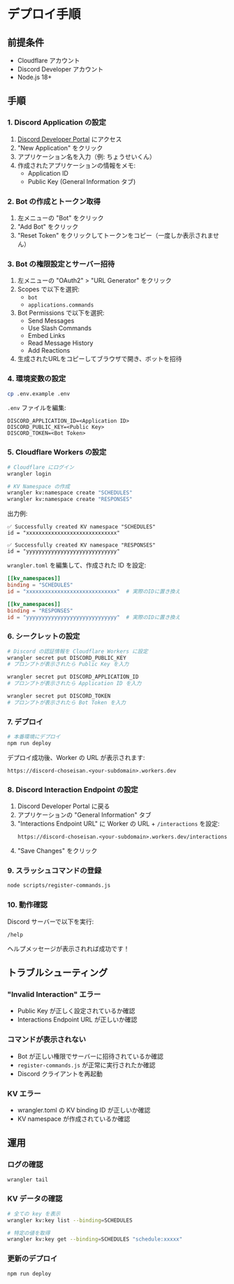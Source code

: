 # デプロイ手順

## 前提条件

- Cloudflare アカウント
- Discord Developer アカウント
- Node.js 18+

## 手順

### 1. Discord Application の設定

1. [Discord Developer Portal](https://discord.com/developers/applications) にアクセス
2. "New Application" をクリック
3. アプリケーション名を入力（例: ちょうせいくん）
4. 作成されたアプリケーションの情報をメモ:
   - Application ID
   - Public Key (General Information タブ)

### 2. Bot の作成とトークン取得

1. 左メニューの "Bot" をクリック
2. "Add Bot" をクリック
3. "Reset Token" をクリックしてトークンをコピー（一度しか表示されません）

### 3. Bot の権限設定とサーバー招待

1. 左メニューの "OAuth2" > "URL Generator" をクリック
2. Scopes で以下を選択:
   - `bot`
   - `applications.commands`
3. Bot Permissions で以下を選択:
   - Send Messages
   - Use Slash Commands
   - Embed Links
   - Read Message History
   - Add Reactions
4. 生成されたURLをコピーしてブラウザで開き、ボットを招待

### 4. 環境変数の設定

```bash
cp .env.example .env
```

`.env` ファイルを編集:
```env
DISCORD_APPLICATION_ID=<Application ID>
DISCORD_PUBLIC_KEY=<Public Key>
DISCORD_TOKEN=<Bot Token>
```

### 5. Cloudflare Workers の設定

```bash
# Cloudflare にログイン
wrangler login

# KV Namespace の作成
wrangler kv:namespace create "SCHEDULES"
wrangler kv:namespace create "RESPONSES"
```

出力例:
```
✅ Successfully created KV namespace "SCHEDULES"
id = "xxxxxxxxxxxxxxxxxxxxxxxxxxxxx"

✅ Successfully created KV namespace "RESPONSES"  
id = "yyyyyyyyyyyyyyyyyyyyyyyyyyyyy"
```

`wrangler.toml` を編集して、作成された ID を設定:
```toml
[[kv_namespaces]]
binding = "SCHEDULES"
id = "xxxxxxxxxxxxxxxxxxxxxxxxxxxxx"  # 実際のIDに置き換え

[[kv_namespaces]]
binding = "RESPONSES"
id = "yyyyyyyyyyyyyyyyyyyyyyyyyyyyy"  # 実際のIDに置き換え
```

### 6. シークレットの設定

```bash
# Discord の認証情報を Cloudflare Workers に設定
wrangler secret put DISCORD_PUBLIC_KEY
# プロンプトが表示されたら Public Key を入力

wrangler secret put DISCORD_APPLICATION_ID
# プロンプトが表示されたら Application ID を入力

wrangler secret put DISCORD_TOKEN
# プロンプトが表示されたら Bot Token を入力
```

### 7. デプロイ

```bash
# 本番環境にデプロイ
npm run deploy
```

デプロイ成功後、Worker の URL が表示されます:
```
https://discord-choseisan.<your-subdomain>.workers.dev
```

### 8. Discord Interaction Endpoint の設定

1. Discord Developer Portal に戻る
2. アプリケーションの "General Information" タブ
3. "Interactions Endpoint URL" に Worker の URL + `/interactions` を設定:
   ```
   https://discord-choseisan.<your-subdomain>.workers.dev/interactions
   ```
4. "Save Changes" をクリック

### 9. スラッシュコマンドの登録

```bash
node scripts/register-commands.js
```

### 10. 動作確認

Discord サーバーで以下を実行:
```
/help
```

ヘルプメッセージが表示されれば成功です！

## トラブルシューティング

### "Invalid Interaction" エラー
- Public Key が正しく設定されているか確認
- Interactions Endpoint URL が正しいか確認

### コマンドが表示されない
- Bot が正しい権限でサーバーに招待されているか確認
- `register-commands.js` が正常に実行されたか確認
- Discord クライアントを再起動

### KV エラー
- wrangler.toml の KV binding ID が正しいか確認
- KV namespace が作成されているか確認

## 運用

### ログの確認
```bash
wrangler tail
```

### KV データの確認
```bash
# 全ての key を表示
wrangler kv:key list --binding=SCHEDULES

# 特定の値を取得
wrangler kv:key get --binding=SCHEDULES "schedule:xxxxx"
```

### 更新のデプロイ
```bash
npm run deploy
```